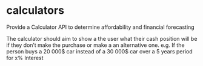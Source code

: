 # calculators
Provide a Calculator API to determine affordability and financial forecasting  

The calculator should aim to show a the user what their cash position will be if they don’t make the purchase or make a an alternative one. e.g. If the person buys a 20 000$ car instead of a 30 000$ car over a 5 years period for x% Interest    

